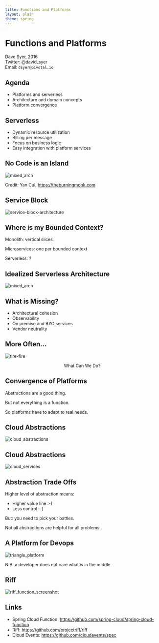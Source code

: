 ```yaml
---
title: Functions and Platforms
layout: plain
theme: spring
---
```

# Functions and Platforms

Dave Syer, 2016  
Twitter: @david_syer  
Email: `dsyer@pivotal.io`

## Agenda

* Platforms and serverless
* Architecture and domain concepts
* Platform convergence

## Serverless

* Dynamic resource utilization
* Billing per message
* Focus on business logic
* Easy integration with platform services

## No Code is an Island

![mixed_arch](images/serverless/burningmonk.png)

Credit: Yan Cui, https://theburningmonk.com

## Service Block

![service-block-architecture](images/serverless/sba.png)

## Where is my Bounded Context?

Monolith: vertical slices

Microservices: one per bounded context

Serverless: ?

## Idealized Serverless Architecture

![mixed_arch](images/mixed_arch.svg)

## What is Missing?

* Architectural cohesion
* Observability
* On premise and BYO services
* Vendor neutrality

## More Often...

![tire-fire](https://media.giphy.com/media/xTk9ZPSV1TLrKjONO0/giphy.gif)

<div style="text-align:center">What Can We Do?</div>

## Convergence of Platforms

Abstractions are a good thing.

But not everything is a function.

So platforms have to adapt to real needs.

## Cloud Abstractions

![cloud_abstractions](images/cloud_abstraction_layers.svg)

## Cloud Abstractions

![cloud_services](images/cloud_service_layers.svg)

## Abstraction Trade Offs

Higher level of abstraction means:

* Higher value line          :-)
* Less control               :-(

But: you need to pick your battles.

Not all abstractions are helpful for all problems.

## A Platform for Devops

![triangle_platform](images/triangle_platform.svg)

N.B. a developer does not care what is in the middle

## Riff

![riff_function_screenshot](images/riff_function_screenshot.png)

## Links

* Spring Cloud Function: https://github.com/spring-cloud/spring-cloud-function
* Riff: https://github.com/projectriff/riff
* Cloud Events: https://github.com/cloudevents/spec
